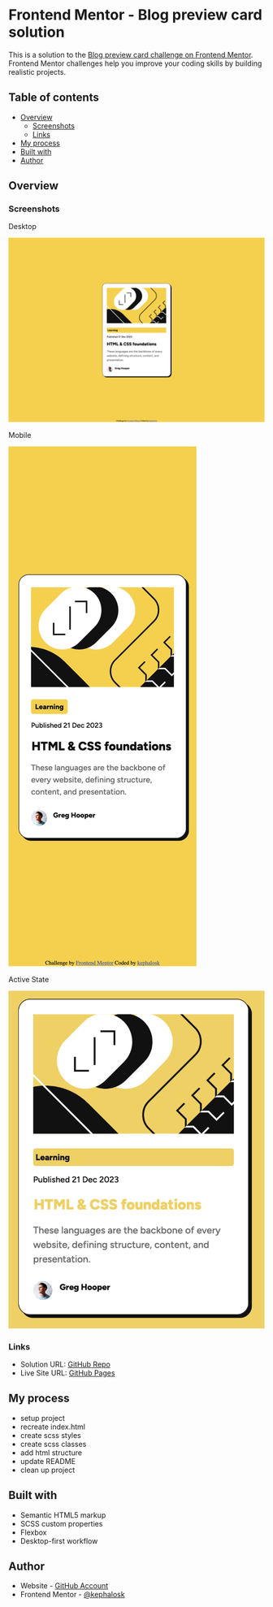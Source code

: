 # Frontend Mentor - Blog preview card solution

This is a solution to the [Blog preview card challenge on Frontend Mentor](https://www.frontendmentor.io/challenges/blog-preview-card-ckPaj01IcS). Frontend Mentor challenges help you improve your coding skills by building realistic projects. 

## Table of contents

- [Overview](#overview)
  - [Screenshots](#screenshots)
  - [Links](#links)
- [My process](#my-process)
- [Built with](#built-with)
- [Author](#author)

## Overview

### Screenshots

Desktop

![Desktop](ressources/screenshots/desktop.png)

Mobile

![Mobile](ressources/screenshots/mobile.png)

Active State

![Active](ressources/screenshots/active.png)

### Links

- Solution URL: [GitHub Repo](https://github.com/kephalosk/blog-preview-card)
- Live Site URL: [GitHub Pages](https://kephalosk.github.io/blog-preview-card/)

## My process

- setup project
- recreate index.html
- create scss styles
- create scss classes
- add html structure
- update README
- clean up project

## Built with

- Semantic HTML5 markup
- SCSS custom properties
- Flexbox
- Desktop-first workflow

## Author

- Website - [GitHub Account](https://github.com/kephalosk/)
- Frontend Mentor - [@kephalosk](https://www.frontendmentor.io/profile/kephalosk)
